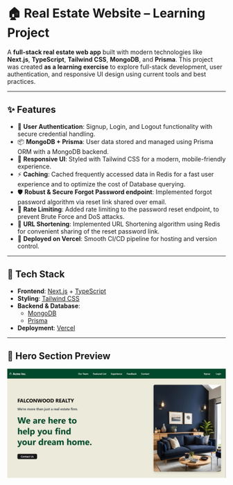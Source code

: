 # 🏠 Real Estate Website – Learning Project

A **full-stack real estate web app** built with modern technologies like **Next.js**, **TypeScript**, **Tailwind CSS**, **MongoDB**, and **Prisma**. This project was created **as a learning exercise** to explore full-stack development, user authentication, and responsive UI design using current tools and best practices.

---

## ✨ Features

- 🔐 **User Authentication**: Signup, Login, and Logout functionality with secure credential handling.
- 📦 **MongoDB + Prisma**: User data stored and managed using Prisma ORM with a MongoDB backend.
- 🎨 **Responsive UI**: Styled with Tailwind CSS for a modern, mobile-friendly experience.
- ⚡ **Caching**: Cached frequently accessed data in Redis for a fast user experience and to optimize the cost of Database querying.
- 🛡️ **Robust & Secure Forgot Password endpoint**: Implemented forgot password algorithm via reset link shared over email.
- 🚫 **Rate Limiting**: Added rate limiting to the password reset endpoint, to prevent Brute Force and DoS attacks.
- 🔗 **URL Shortening**: Implemented URL Shortening algorithm using Redis for convenient sharing of the reset password link.
- 🚀 **Deployed on Vercel**: Smooth CI/CD pipeline for hosting and version control.

---

## 🔧 Tech Stack

- **Frontend**: [Next.js](https://nextjs.org/) + [TypeScript](https://www.typescriptlang.org/)
- **Styling**: [Tailwind CSS](https://tailwindcss.com/)
- **Backend & Database**:
  - [MongoDB](https://www.mongodb.com/)
  - [Prisma](https://www.prisma.io/)
- **Deployment**: [Vercel](https://vercel.com/)

---

## 📸 Hero Section Preview

<!-- Replace the URL below with your image path -->
![Hero Section](public/hero.png)
